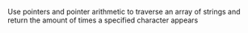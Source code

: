 Use pointers and pointer arithmetic to traverse an array of strings and return the amount of times a specified character appears
